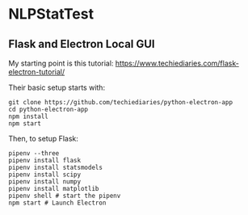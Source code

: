 # NLPStatTest

## Flask and Electron Local GUI

My starting point is this tutorial:
	https://www.techiediaries.com/flask-electron-tutorial/
	
Their basic setup starts with:
```
git clone https://github.com/techiediaries/python-electron-app
cd python-electron-app
npm install
npm start
```
Then, to setup Flask:
```
pipenv --three
pipenv install flask 
pipenv install statsmodels
pipenv install scipy
pipenv install numpy
pipenv install matplotlib
pipenv shell # start the pipenv
npm start # Launch Electron
```

